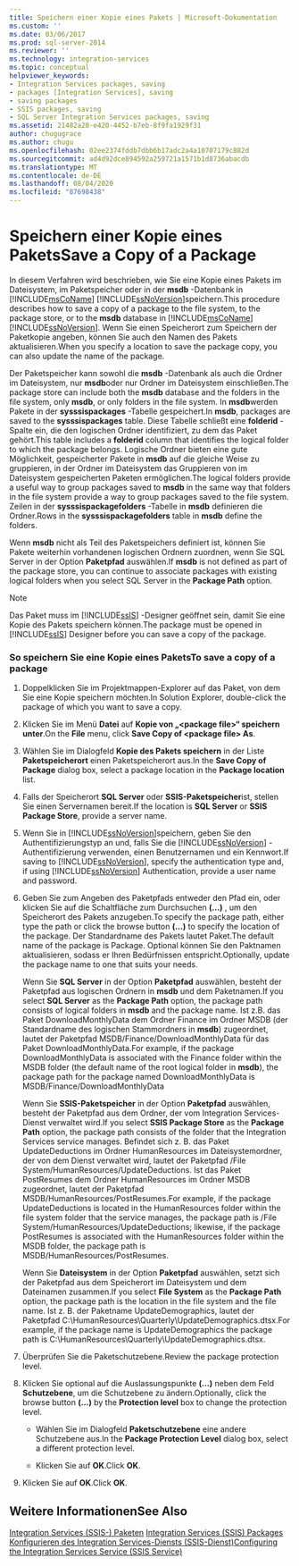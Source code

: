 ```yaml
---
title: Speichern einer Kopie eines Pakets | Microsoft-Dokumentation
ms.custom: ''
ms.date: 03/06/2017
ms.prod: sql-server-2014
ms.reviewer: ''
ms.technology: integration-services
ms.topic: conceptual
helpviewer_keywords:
- Integration Services packages, saving
- packages [Integration Services], saving
- saving packages
- SSIS packages, saving
- SQL Server Integration Services packages, saving
ms.assetid: 21482a20-e420-4452-b7eb-8f9fa1929f31
author: chugugrace
ms.author: chugu
ms.openlocfilehash: 02ee2374fddb7dbb6b17adc2a4a10707179c882d
ms.sourcegitcommit: ad4d92dce894592a259721a1571b1d8736abacdb
ms.translationtype: MT
ms.contentlocale: de-DE
ms.lasthandoff: 08/04/2020
ms.locfileid: "87698438"
---
```

# <a name="save-a-copy-of-a-package"></a><span data-ttu-id="d6f44-102">Speichern einer Kopie eines Pakets</span><span class="sxs-lookup"><span data-stu-id="d6f44-102">Save a Copy of a Package</span></span>
  <span data-ttu-id="d6f44-103">In diesem Verfahren wird beschrieben, wie Sie eine Kopie eines Pakets im Dateisystem, im Paketspeicher oder in der **msdb** -Datenbank in [!INCLUDE[msCoName](../includes/msconame-md.md)] [!INCLUDE[ssNoVersion](../includes/ssnoversion-md.md)]speichern.</span><span class="sxs-lookup"><span data-stu-id="d6f44-103">This procedure describes how to save a copy of a package to the file system, to the package store, or to the **msdb** database in [!INCLUDE[msCoName](../includes/msconame-md.md)] [!INCLUDE[ssNoVersion](../includes/ssnoversion-md.md)].</span></span> <span data-ttu-id="d6f44-104">Wenn Sie einen Speicherort zum Speichern der Paketkopie angeben, können Sie auch den Namen des Pakets aktualisieren.</span><span class="sxs-lookup"><span data-stu-id="d6f44-104">When you specify a location to save the package copy, you can also update the name of the package.</span></span>  
  
 <span data-ttu-id="d6f44-105">Der Paketspeicher kann sowohl die **msdb** -Datenbank als auch die Ordner im Dateisystem, nur **msdb**oder nur Ordner im Dateisystem einschließen.</span><span class="sxs-lookup"><span data-stu-id="d6f44-105">The package store can include both the **msdb** database and the folders in the file system, only **msdb**, or only folders in the file system.</span></span> <span data-ttu-id="d6f44-106">In **msdb**werden Pakete in der **sysssispackages** -Tabelle gespeichert.</span><span class="sxs-lookup"><span data-stu-id="d6f44-106">In **msdb**, packages are saved to the **sysssispackages** table.</span></span> <span data-ttu-id="d6f44-107">Diese Tabelle schließt eine **folderid** -Spalte ein, die den logischen Ordner identifiziert, zu dem das Paket gehört.</span><span class="sxs-lookup"><span data-stu-id="d6f44-107">This table includes a **folderid** column that identifies the logical folder to which the package belongs.</span></span> <span data-ttu-id="d6f44-108">Logische Ordner bieten eine gute Möglichkeit, gespeicherter Pakete in **msdb** auf die gleiche Weise zu gruppieren, in der Ordner im Dateisystem das Gruppieren von im Dateisystem gespeicherten Paketen ermöglichen.</span><span class="sxs-lookup"><span data-stu-id="d6f44-108">The logical folders provide a useful way to group packages saved to **msdb** in the same way that folders in the file system provide a way to group packages saved to the file system.</span></span> <span data-ttu-id="d6f44-109">Zeilen in der **sysssispackagefolders** -Tabelle in **msdb** definieren die Ordner.</span><span class="sxs-lookup"><span data-stu-id="d6f44-109">Rows in the **sysssispackagefolders** table in **msdb** define the folders.</span></span>  
  
 <span data-ttu-id="d6f44-110">Wenn **msdb** nicht als Teil des Paketspeichers definiert ist, können Sie Pakete weiterhin vorhandenen logischen Ordnern zuordnen, wenn Sie SQL Server in der Option **Paketpfad** auswählen.</span><span class="sxs-lookup"><span data-stu-id="d6f44-110">If **msdb** is not defined as part of the package store, you can continue to associate packages with existing logical folders when you select SQL Server in the **Package Path** option.</span></span>  
  
> [!NOTE]  
>  <span data-ttu-id="d6f44-111">Das Paket muss im [!INCLUDE[ssIS](../includes/ssis-md.md)] -Designer geöffnet sein, damit Sie eine Kopie des Pakets speichern können.</span><span class="sxs-lookup"><span data-stu-id="d6f44-111">The package must be opened in [!INCLUDE[ssIS](../includes/ssis-md.md)] Designer before you can save a copy of the package.</span></span>  
  
### <a name="to-save-a-copy-of-a-package"></a><span data-ttu-id="d6f44-112">So speichern Sie eine Kopie eines Pakets</span><span class="sxs-lookup"><span data-stu-id="d6f44-112">To save a copy of a package</span></span>  
  
1.  <span data-ttu-id="d6f44-113">Doppelklicken Sie im Projektmappen-Explorer auf das Paket, von dem Sie eine Kopie speichern möchten.</span><span class="sxs-lookup"><span data-stu-id="d6f44-113">In Solution Explorer, double-click the package of which you want to save a copy.</span></span>  
  
2.  <span data-ttu-id="d6f44-114">Klicken Sie im Menü **Datei** auf **Kopie von „\<package file>“ speichern unter**.</span><span class="sxs-lookup"><span data-stu-id="d6f44-114">On the **File** menu, click **Save Copy of \<package file> As**.</span></span>  
  
3.  <span data-ttu-id="d6f44-115">Wählen Sie im Dialogfeld **Kopie des Pakets speichern** in der Liste **Paketspeicherort** einen Paketspeicherort aus.</span><span class="sxs-lookup"><span data-stu-id="d6f44-115">In the **Save Copy of Package** dialog box, select a package location in the **Package location** list.</span></span>  
  
4.  <span data-ttu-id="d6f44-116">Falls der Speicherort **SQL Server** oder **SSIS-Paketspeicher**ist, stellen Sie einen Servernamen bereit.</span><span class="sxs-lookup"><span data-stu-id="d6f44-116">If the location is **SQL Server** or **SSIS Package Store**, provide a server name.</span></span>  
  
5.  <span data-ttu-id="d6f44-117">Wenn Sie in [!INCLUDE[ssNoVersion](../includes/ssnoversion-md.md)]speichern, geben Sie den Authentifizierungstyp an und, falls Sie die [!INCLUDE[ssNoVersion](../includes/ssnoversion-md.md)] -Authentifizierung verwenden, einen Benutzernamen und ein Kennwort.</span><span class="sxs-lookup"><span data-stu-id="d6f44-117">If saving to [!INCLUDE[ssNoVersion](../includes/ssnoversion-md.md)], specify the authentication type and, if using [!INCLUDE[ssNoVersion](../includes/ssnoversion-md.md)] Authentication, provide a user name and password.</span></span>  
  
6.  <span data-ttu-id="d6f44-118">Geben Sie zum Angeben des Paketpfads entweder den Pfad ein, oder klicken Sie auf die Schaltfläche zum Durchsuchen **(...)** , um den Speicherort des Pakets anzugeben.</span><span class="sxs-lookup"><span data-stu-id="d6f44-118">To specify the package path, either type the path or click the browse button **(...)** to specify the location of the package.</span></span> <span data-ttu-id="d6f44-119">Der Standardname des Pakets lautet Paket.</span><span class="sxs-lookup"><span data-stu-id="d6f44-119">The default name of the package is Package.</span></span> <span data-ttu-id="d6f44-120">Optional können Sie den Paktnamen aktualisieren, sodass er Ihren Bedürfnissen entspricht.</span><span class="sxs-lookup"><span data-stu-id="d6f44-120">Optionally, update the package name to one that suits your needs.</span></span>  
  
     <span data-ttu-id="d6f44-121">Wenn Sie **SQL Server** in der Option **Paketpfad** auswählen, besteht der Paketpfad aus logischen Ordnern in **msdb** und dem Paketnamen.</span><span class="sxs-lookup"><span data-stu-id="d6f44-121">If you select **SQL Server** as the **Package Path** option, the package path consists of logical folders in **msdb** and the package name.</span></span> <span data-ttu-id="d6f44-122">Ist z.B. das Paket DownloadMonthlyData dem Ordner Finance im Ordner MSDB (der Standardname des logischen Stammordners in **msdb**) zugeordnet, lautet der Paketpfad MSDB/Finance/DownloadMonthlyData für das Paket DownloadMonthlyData.</span><span class="sxs-lookup"><span data-stu-id="d6f44-122">For example, if the package DownloadMonthlyData is associated with the Finance folder within the MSDB folder (the default name of the root logical folder in **msdb**), the package path for the package named DownloadMonthlyData is MSDB/Finance/DownloadMonthlyData</span></span>  
  
     <span data-ttu-id="d6f44-123">Wenn Sie **SSIS-Paketspeicher** in der Option **Paketpfad** auswählen, besteht der Paketpfad aus dem Ordner, der vom Integration Services-Dienst verwaltet wird.</span><span class="sxs-lookup"><span data-stu-id="d6f44-123">If you select **SSIS Package Store** as the **Package Path** option, the package path consists of the folder that the Integration Services service manages.</span></span> <span data-ttu-id="d6f44-124">Befindet sich z. B. das Paket UpdateDeductions im Ordner HumanResources im Dateisystemordner, der von dem Dienst verwaltet wird, lautet der Paketpfad /File System/HumanResources/UpdateDeductions. Ist das Paket PostResumes dem Ordner HumanResources im Ordner MSDB zugeordnet, lautet der Paketpfad MSDB/HumanResources/PostResumes.</span><span class="sxs-lookup"><span data-stu-id="d6f44-124">For example, if the package UpdateDeductions is located in the HumanResources folder within the file system folder that the service manages, the package path is /File System/HumanResources/UpdateDeductions; likewise, if the package PostResumes is associated with the HumanResources folder within the MSDB folder, the package path is MSDB/HumanResources/PostResumes.</span></span>  
  
     <span data-ttu-id="d6f44-125">Wenn Sie **Dateisystem** in der Option **Paketpfad** auswählen, setzt sich der Paketpfad aus dem Speicherort im Dateisystem und dem Dateinamen zusammen.</span><span class="sxs-lookup"><span data-stu-id="d6f44-125">If you select **File System** as the **Package Path** option, the package path is the location in the file system and the file name.</span></span> <span data-ttu-id="d6f44-126">Ist z. B. der Paketname UpdateDemographics, lautet der Paketpfad C:\HumanResources\Quarterly\UpdateDemographics.dtsx.</span><span class="sxs-lookup"><span data-stu-id="d6f44-126">For example, if the package name is UpdateDemographics the package path is C:\HumanResources\Quarterly\UpdateDemographics.dtsx.</span></span>  
  
7.  <span data-ttu-id="d6f44-127">Überprüfen Sie die Paketschutzebene.</span><span class="sxs-lookup"><span data-stu-id="d6f44-127">Review the package protection level.</span></span>  
  
8.  <span data-ttu-id="d6f44-128">Klicken Sie optional auf die Auslassungspunkte **(…)** neben dem Feld **Schutzebene**, um die Schutzebene zu ändern.</span><span class="sxs-lookup"><span data-stu-id="d6f44-128">Optionally, click the browse button **(...)** by the **Protection level** box to change the protection level.</span></span>  
  
    -   <span data-ttu-id="d6f44-129">Wählen Sie im Dialogfeld **Paketschutzebene** eine andere Schutzebene aus.</span><span class="sxs-lookup"><span data-stu-id="d6f44-129">In the **Package Protection Level** dialog box, select a different protection level.</span></span>  
  
    -   <span data-ttu-id="d6f44-130">Klicken Sie auf **OK**.</span><span class="sxs-lookup"><span data-stu-id="d6f44-130">Click **OK**.</span></span>  
  
9. <span data-ttu-id="d6f44-131">Klicken Sie auf **OK**.</span><span class="sxs-lookup"><span data-stu-id="d6f44-131">Click **OK**.</span></span>  
  
## <a name="see-also"></a><span data-ttu-id="d6f44-132">Weitere Informationen</span><span class="sxs-lookup"><span data-stu-id="d6f44-132">See Also</span></span>  
 <span data-ttu-id="d6f44-133">[Integration Services &#40;SSIS-&#41; Paketen](../../2014/integration-services/integration-services-ssis-packages.md) </span><span class="sxs-lookup"><span data-stu-id="d6f44-133">[Integration Services &#40;SSIS&#41; Packages](../../2014/integration-services/integration-services-ssis-packages.md) </span></span>  
 [<span data-ttu-id="d6f44-134">Konfigurieren des Integration Services-Diensts &#40;SSIS-Dienst&#41;</span><span class="sxs-lookup"><span data-stu-id="d6f44-134">Configuring the Integration Services Service &#40;SSIS Service&#41;</span></span>](service/integration-services-service-ssis-service.md)  
  
  
